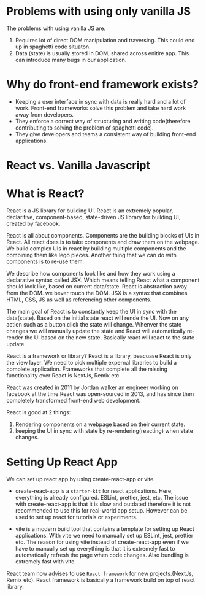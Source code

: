 # Problems with using only vanilla JS

The problems with using vanilla JS are.

1. Requires lot of direct DOM manipulation and traversing. This could end up in spaghetti code situaton.
2. Data (state) is usually stored in DOM, shared across enitire app. This can introduce many bugs in our application.

# Why do front-end framework exists?

- Keeping a user interface in sync with data is really hard and a lot of work. Front-end frameworks solve this problem and take hard work away from developers.
- They enforce a correct way of structuring and writing code(therefore contributing to solving the problem of spaghetti code).
- They give developers and teams a consistent way of building front-end applications.

# React vs. Vanilla Javascript

# What is React?

React is a JS library for building UI. React is an extremely popular, declaritive, component-based, state-driven JS library for building UI, created by facebook.

React is all about components. Components are the building blocks of UIs in React. All react does is to take components and draw them on the webpage. We build complex UIs in react by building multiple components and the combining them like lego pieces. Another thing that we can do with components is to re-use them.

We describe how components look like and how they work using a declarative syntax called JSX. Which means telling React what a component should look like, based on current data/state. React is abstraction away from the DOM. we bever touch the DOM. JSX is a syntax that combines HTML, CSS, JS as well as referencing other components.

The main goal of React is to constantly keep the UI in sync with the data(state). Based on the initial state react will rende the UI. Now on any action such as a button click the state will change. Whenver the state changes we will manually update the state and React will automatically re-render the UI based on the new state. Basically react will react to the state update.

React is a framework or library? React is a library, beacuase React is only the view layer. We need to pick multiple expernal libraries to build a complete application. Frameworks that complete all the missing functionality over React is NextJs, Remix etc.

React was created in 2011 by Jordan walker an engineer working on facebook at the time.React was open-sourced in 2013, and has since then completely transformed front-end web development.

React is good at 2 things:

1. Rendering components on a webpage based on their current state.
2. keeping the UI in sync with state by re-rendering(reacting) when state changes.

# Setting Up React App

We can set up react app by using create-react-app or vite.

- create-react-app is a `starter-kit` for react applications. Here, everything is already configured. ESLint, prettier, jest, etc. The issue with create-react-app is that it is slow and outdated therefore it is not recommended to use this for real-world app setup. However can be used to set up react for tutorials or experiments.

- vite is a modern build tool that contains a template for setting up React applications. With vite we need to manually set up ESLint, jest, prettier etc. The reason for using vite instead of create-react-app even if we have to manually set up everything is that it is extremely fast to automatically refresh the page when code changes. Also bundling is extremely fast with vite.

React team now advises to use `React framework` for new projects.(NextJs, Remix etc).
React framework is basically a framework build on top of react library.
